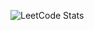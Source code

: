 ![LeetCode Stats](https://leetcard.jacoblin.cool/cobeyhollier?theme=nord&font=Frank%20Ruhl%20Libre&ext=heatmap)

